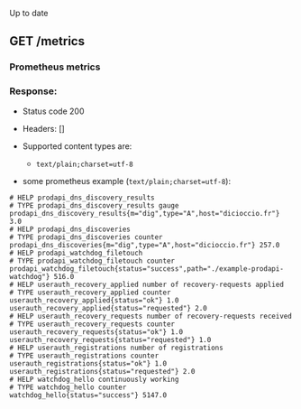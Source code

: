 Up to date
## GET /metrics

### Prometheus metrics


### Response:

- Status code 200
- Headers: []

- Supported content types are:

    - `text/plain;charset=utf-8`

- some prometheus example (`text/plain;charset=utf-8`):

```
# HELP prodapi_dns_discovery_results 
# TYPE prodapi_dns_discovery_results gauge
prodapi_dns_discovery_results{m="dig",type="A",host="dicioccio.fr"} 3.0
# HELP prodapi_dns_discoveries 
# TYPE prodapi_dns_discoveries counter
prodapi_dns_discoveries{m="dig",type="A",host="dicioccio.fr"} 257.0
# HELP prodapi_watchdog_filetouch 
# TYPE prodapi_watchdog_filetouch counter
prodapi_watchdog_filetouch{status="success",path="./example-prodapi-watchdog"} 516.0
# HELP userauth_recovery_applied number of recovery-requests applied
# TYPE userauth_recovery_applied counter
userauth_recovery_applied{status="ok"} 1.0
userauth_recovery_applied{status="requested"} 2.0
# HELP userauth_recovery_requests number of recovery-requests received
# TYPE userauth_recovery_requests counter
userauth_recovery_requests{status="ok"} 1.0
userauth_recovery_requests{status="requested"} 1.0
# HELP userauth_registrations number of registrations
# TYPE userauth_registrations counter
userauth_registrations{status="ok"} 1.0
userauth_registrations{status="requested"} 2.0
# HELP watchdog_hello continuously working
# TYPE watchdog_hello counter
watchdog_hello{status="success"} 5147.0

```


